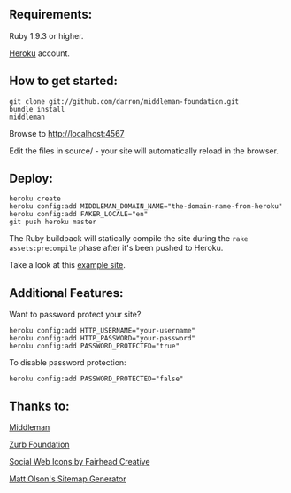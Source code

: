 ## Requirements:

Ruby 1.9.3 or higher.

[Heroku](http://www.heroku.com) account.

## How to get started:

```
git clone git://github.com/darron/middleman-foundation.git
bundle install
middleman
```

Browse to [http://localhost:4567](http://localhost:4567)

Edit the files in source/ - your site will automatically reload in the browser.

## Deploy:

```
heroku create
heroku config:add MIDDLEMAN_DOMAIN_NAME="the-domain-name-from-heroku"
heroku config:add FAKER_LOCALE="en"
git push heroku master
```

The Ruby buildpack will statically compile the site during the `rake assets:precompile` phase after it's been pushed to Heroku.

Take a look at this [example site](http://middleman-foundation.herokuapp.com).

## Additional Features:

Want to password protect your site?

```
heroku config:add HTTP_USERNAME="your-username"
heroku config:add HTTP_PASSWORD="your-password"
heroku config:add PASSWORD_PROTECTED="true"
```

To disable password protection:

```
heroku config:add PASSWORD_PROTECTED="false"
```

## Thanks to:

[Middleman](http://middlemanapp.com/)

[Zurb Foundation](http://foundation.zurb.com/)

[Social Web Icons by Fairhead Creative](http://zurb.com/playground/social-webicons)

[Matt Olson's Sitemap Generator](https://github.com/mattolson/middleman-zurb-template)